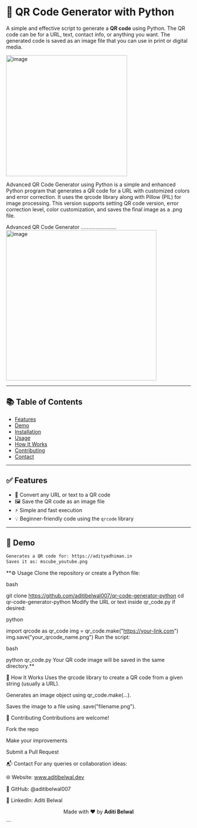 # 📱 QR Code Generator with Python

A simple and effective script to generate a **QR code** using Python. The QR code can be for a URL, text, contact info, or anything you want. The generated code is saved as an image file that you can use in print or digital media.

<img width="330" height="330" alt="image" src="https://github.com/user-attachments/assets/e66f2dd3-57b8-4cce-812c-d33b412ae923" />    

Advanced QR Code Generator using Python is a simple and enhanced Python program that generates a QR code for a URL with customized colors and error correction. It uses the qrcode library along with Pillow (PIL) for image processing. This version supports setting QR code version, error correction level, color customization, and saves the final image as a .png file.

 Advanced QR Code Generator ........................ <img width="410" height="410" alt="image" src="https://github.com/user-attachments/assets/0c4fb2be-a3f0-49e3-a808-9bf6c58b851f" />


---

## 📚 Table of Contents

- [Features](#features)
- [Demo](#demo)
- [Installation](#installation)
- [Usage](#usage)
- [How It Works](#how-it-works)
- [Contributing](#contributing)
- [Contact](#contact)

---

## ✅ Features

- 🔗 Convert any URL or text to a QR code
- 🖼️ Save the QR code as an image file
- ⚡ Simple and fast execution
- 💡 Beginner-friendly code using the `qrcode` library

---

## 🚀 Demo

```bash
Generates a QR code for: https://adityadhiman.in
Saves it as: mscube_youtube.png
```
**⚙️ Usage
Clone the repository or create a Python file:

bash

git clone https://github.com/aditibelwal007/qr-code-generator-python
cd qr-code-generator-python
Modify the URL or text inside qr_code.py if desired:

python

import qrcode as qr_code
img = qr_code.make("https://your-link.com")
img.save("your_qrcode_name.png")
Run the script:

bash

python qr_code.py
Your QR code image will be saved in the same directory.**

🧠 How It Works
Uses the qrcode library to create a QR code from a given string (usually a URL).

Generates an image object using qr_code.make(...).

Saves the image to a file using .save("filename.png").

🤝 Contributing
Contributions are welcome!

Fork the repo

Make your improvements

Submit a Pull Request

📬 Contact
For any queries or collaboration ideas:

🌐 Website: www.aditibelwal.dev

💼 GitHub: @aditibelwal007

🔗 LinkedIn: Aditi Belwal

<p align="center"> Made with ❤️ by <strong>Aditi Belwal</strong> </p> ```

